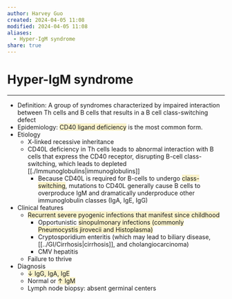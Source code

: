 ```yaml
---
author: Harvey Guo
created: 2024-04-05 11:08
modified: 2024-04-05 11:08
aliases:
  - Hyper-IgM syndrome
share: true
---
```

# Hyper-IgM syndrome
---
- Definition: A group of syndromes characterized by impaired interaction between Th cells and B cells that results in a B cell class-switching defect
- Epidemiology: <span style="background:rgba(240, 200, 0, 0.2)">CD40 ligand deficiency</span> is the most common form.
- Etiology
	- X-linked recessive inheritance
	- CD40L deficiency in Th cells leads to abnormal interaction with B cells that express the CD40 receptor, disrupting B-cell class-switching, which leads to depleted [[./Immunoglobulins|immunoglobulins]] 
		- Because CD40L is required for B-cells to undergo <span style="background:rgba(240, 200, 0, 0.2)">class-switching</span>, mutations to CD40L generally cause B cells to overproduce IgM and dramatically underproduce other immunoglobulin classes (IgA, IgE, IgG)
- Clinical features
	- <span style="background:rgba(240, 200, 0, 0.2)">Recurrent severe pyogenic infections that manifest since childhood</span>
		- Opportunistic <span style="background:rgba(240, 200, 0, 0.2)">sinopulmonary infections (commonly Pneumocystis jirovecii and Histoplasma)</span>
		- Cryptosporidium enteritis (which may lead to biliary disease, [[../GI/Cirrhosis|cirrhosis]], and cholangiocarcinoma)
		- CMV hepatitis
	- Failure to thrive
- Diagnosis
	- <span style="background:rgba(240, 200, 0, 0.2)">↓ IgG, IgA, IgE</span>
	- Normal or <span style="background:rgba(240, 200, 0, 0.2)">↑ IgM</span>
	- Lymph node biopsy: absent germinal centers

